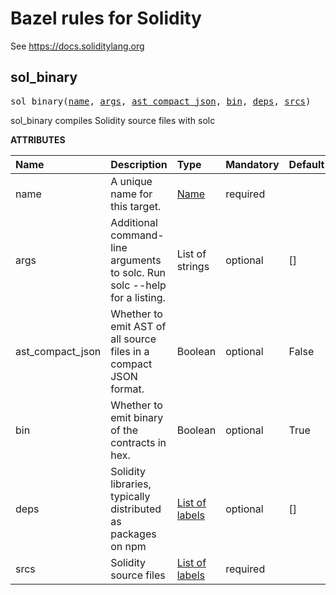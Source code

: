 <!-- Generated with Stardoc: http://skydoc.bazel.build -->

# Bazel rules for Solidity

See <https://docs.soliditylang.org>


<a id="sol_binary"></a>

## sol_binary

<pre>
sol_binary(<a href="#sol_binary-name">name</a>, <a href="#sol_binary-args">args</a>, <a href="#sol_binary-ast_compact_json">ast_compact_json</a>, <a href="#sol_binary-bin">bin</a>, <a href="#sol_binary-deps">deps</a>, <a href="#sol_binary-srcs">srcs</a>)
</pre>

sol_binary compiles Solidity source files with solc

**ATTRIBUTES**


| Name  | Description | Type | Mandatory | Default |
| :------------- | :------------- | :------------- | :------------- | :------------- |
| <a id="sol_binary-name"></a>name |  A unique name for this target.   | <a href="https://bazel.build/concepts/labels#target-names">Name</a> | required |  |
| <a id="sol_binary-args"></a>args |  Additional command-line arguments to solc. Run solc --help for a listing.   | List of strings | optional | [] |
| <a id="sol_binary-ast_compact_json"></a>ast_compact_json |  Whether to emit AST of all source files in a compact JSON format.   | Boolean | optional | False |
| <a id="sol_binary-bin"></a>bin |  Whether to emit binary of the contracts in hex.   | Boolean | optional | True |
| <a id="sol_binary-deps"></a>deps |  Solidity libraries, typically distributed as packages on npm   | <a href="https://bazel.build/concepts/labels">List of labels</a> | optional | [] |
| <a id="sol_binary-srcs"></a>srcs |  Solidity source files   | <a href="https://bazel.build/concepts/labels">List of labels</a> | required |  |


